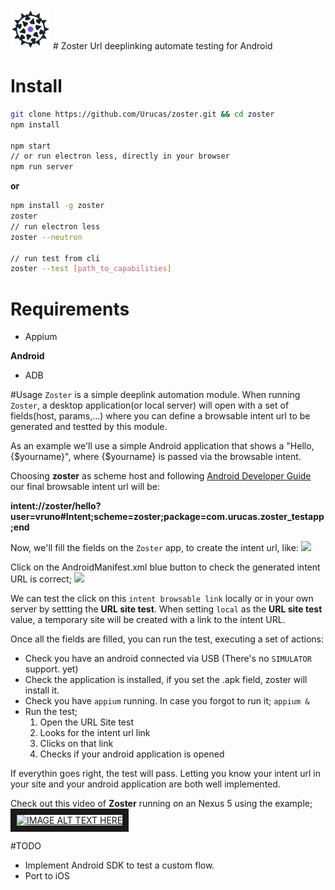 <img src="https://raw.githubusercontent.com/Urucas/zoster/master/logo.png" />
# Zoster 
Url deeplinking automate testing for Android

# Install
```bash
git clone https://github.com/Urucas/zoster.git && cd zoster
npm install

npm start
// or run electron less, directly in your browser
npm run server
```
**or**
```bash
npm install -g zoster
zoster
// run electron less
zoster --neutron

// run test from cli
zoster --test [path_to_capabilities]
```

# Requirements
* Appium

**Android**
* ADB

#Usage
```Zoster``` is a simple deeplink automation module. When running ```Zoster```, a desktop application(or local server) will open with a set of fields(host, params,...) where you can define a browsable intent url to be generated and testted by this module.

As an example we'll use a simple Android application that shows a "Hello, {$yourname}", where {$yourname} is passed via the browsable intent. 

Choosing **zoster** as scheme host and following [Android Developer Guide](https://developer.android.com/guide/components/intents-common.html#Browser) our final browsable intent url will be:

**intent://zoster/hello?user=vruno#Intent;scheme=zoster;package=com.urucas.zoster_testapp;end**

Now, we'll fill the fields on the ```Zoster``` app, to create the intent url, like: 
<img src="https://raw.githubusercontent.com/Urucas/zoster/master/screen1.png" />

Click on the AndroidManifest.xml blue button to check the generated intent URL is correct;
<img src="https://raw.githubusercontent.com/Urucas/zoster/master/screen3.png" />

We can test the click on this ```intent browsable link``` locally or in your own server by settting the **URL site test**. When setting ```local``` as the **URL site test** value, a temporary site will be created with a link to the intent URL.

Once all the fields are filled, you can run the test, executing a set of actions:
* Check you have an android connected via USB (There's no ```SIMULATOR``` support. yet)
* Check the application is installed, if you set the .apk field, zoster will install it.
* Check you have ```appium``` running. In case you forgot to run it; ```appium &```
* Run the test; 
  1. Open the URL Site test
  2. Looks for the intent url link
  3. Clicks on that link
  4. Checks if your android application is opened
  

If everythin goes right, the test will pass. Letting you know your intent url in your site and your android application are both well implemented.
  
Check out this video of **Zoster** running on an Nexus 5 using the example;
<a href="http://www.youtube.com/watch?feature=player_embedded&v=jUOdHj5Io_A
" target="_blank"><img src="http://img.youtube.com/vi/jUOdHj5Io_A/0.jpg" 
alt="IMAGE ALT TEXT HERE" width="600" height="480" border="10" /></a>


#TODO
* Implement Android SDK to test a custom flow.
* Port to iOS
